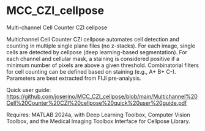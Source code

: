 # MCC_CZI_cellpose
Multi-channel Cell Counter CZI cellpose

Multichannel Cell Counter CZI cellpose automates cell detection and counting in multiple single plane files (no z-stacks). For each image, single cells are detected by cellpose (deep learning-based segmentation). For each channel and cellular mask, a staining is considered positive if a minimum number of pixels are above a given threshold. Combinatorial filters for cell counting can be defined based on staining (e.g., A+ B+ C-). Parameters are best extracted from FIJI pre-analysis.

Quick user guide: https://github.com/joserino/MCC_CZI_cellpose/blob/main/Multichannel%20Cell%20Counter%20CZI%20cellpose%20quick%20user%20guide.pdf

Requires: MATLAB 2024a, with Deep Learning Toolbox, Computer Vision Toolbox, and the Medical Imaging Toolbox Interface for Cellpose Library.
